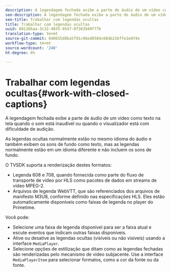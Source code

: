 ```yaml
---
description: A legendagem fechada exibe a parte de áudio de um vídeo como texto na tela quando o som está inaudível ou quando o visualizador está com dificuldade de audição.
seo-description: A legendagem fechada exibe a parte de áudio de um vídeo como texto na tela quando o som está inaudível ou quando o visualizador está com dificuldade de audição.
seo-title: Trabalhar com legendas ocultas
title: Trabalhar com legendas ocultas
uuid: 881266aa-3c32-4035-9547-0f363949f77b
translation-type: tm+mt
source-git-commit: 040655d8ba5f91c98ed0584c08db226ffe1e0f4e
workflow-type: tm+mt
source-wordcount: '240'
ht-degree: 0%

---
```



# Trabalhar com legendas ocultas{#work-with-closed-captions}

A legendagem fechada exibe a parte de áudio de um vídeo como texto na tela quando o som está inaudível ou quando o visualizador está com dificuldade de audição.

As legendas ocultas normalmente estão no mesmo idioma do áudio e também exibem os sons de fundo como texto, mas as legendas normalmente estão em um idioma diferente e não incluem os sons de fundo.

O TVSDK suporta a renderização destes formatos:

* Legenda 608 e 708, quando fornecida como parte do fluxo de transporte de vídeo por HLS como pacotes de dados em streams de vídeo MPEG-2.
* Arquivos de legenda WebVTT, que são referenciados dos arquivos de manifesto M3U8, conforme definido nas especificações HLS. Eles estão automaticamente disponíveis como faixas de legenda no player do Primetime.

Você pode:

* Selecione uma faixa de legenda disponível para ser a faixa atual e escute eventos que indicam outras faixas disponíveis.
* Ative ou desative as legendas ocultas (visíveis ou não visíveis) usando a interface `MediaPlayer`.
* Selecione opções de estilização que ditam como as legendas fechadas são renderizadas pelo mecanismo de vídeo subjacente. Use a interface `MediaPlayerItem` para selecionar formatos, como a cor da fonte ou da fonte.

